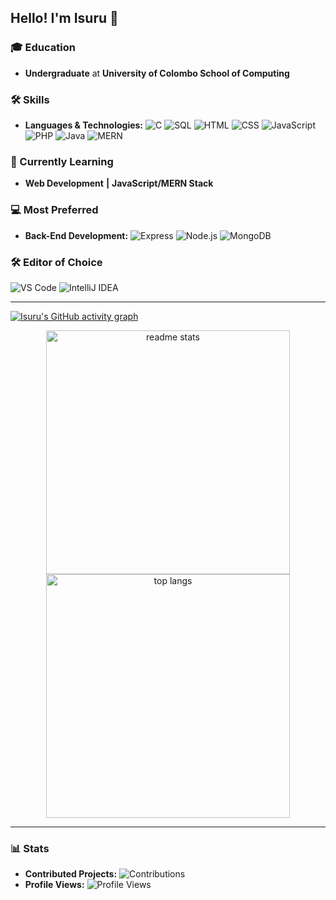 ## Hello! I'm Isuru 👋

### 🎓 Education
- **Undergraduate** at **University of Colombo School of Computing**

### 🛠 Skills
- **Languages & Technologies:** 
   ![C](https://img.shields.io/badge/-C-00599C?style=flat-square&logo=c)
   ![SQL](https://img.shields.io/badge/-SQL-4479A1?style=flat-square&logo=postgresql)
   ![HTML](https://img.shields.io/badge/-HTML-E34F26?style=flat-square&logo=html5)
   ![CSS](https://img.shields.io/badge/-CSS-1572B6?style=flat-square&logo=css3)
   ![JavaScript](https://img.shields.io/badge/-JavaScript-F7DF1E?style=flat-square&logo=javascript)
   ![PHP](https://img.shields.io/badge/-PHP-777BB4?style=flat-square&logo=php)
   ![Java](https://img.shields.io/badge/-Java-007396?style=flat-square&logo=java)
   ![MERN](https://img.shields.io/badge/-MERN-61DAFB?style=flat-square&logo=react)

### 🌱 Currently Learning
 - **Web Development** **|**
 **JavaScript/MERN Stack**

### 💻 Most Preferred
- **Back-End Development:** 
   ![Express](https://img.shields.io/badge/-Express-000000?style=flat-square&logo=express)
   ![Node.js](https://img.shields.io/badge/-Node.js-339933?style=flat-square&logo=node.js)
   ![MongoDB](https://img.shields.io/badge/-MongoDB-47A248?style=flat-square&logo=mongodb)

### 🛠 Editor of Choice
 ![VS Code](https://img.shields.io/badge/-VS%20Code-007ACC?style=flat-square&logo=visual-studio-code)
 ![IntelliJ IDEA](https://img.shields.io/badge/-IntelliJ%20IDEA-000000?style=flat-square&logo=intellij-idea)

---

[![Isuru's GitHub activity graph](https://github-readme-activity-graph.vercel.app/graph?username=isurunvn&theme=react-dark)](https://github.com/isurunvn/github-readme-activity-graph)

<div align="center">
<!--   <img src="https://github-readme-stats.vercel.app/api?username=isurunvn&show_icons=true&rank_icon=github&theme=transparent&hide=contribs,issues&count_private=true&hide_border=true" alt="Isuru's GitHub stats" /> -->
     <img width=390 src="https://github-readme-stats.vercel.app/api?username=isurunvn&count_private=true&show_icons=true&theme=react&rank_icon=github&border_radius=10" alt="readme stats" />

  <img width=390 src="https://github-readme-stats.vercel.app/api/top-langs/?username=NadunMN&hide=HTML&langs_count=8&layout=compact&theme=react&border_radius=10&size_weight=0.5&count_weight=0.5&exclude_repo=github-readme-stats" alt="top langs" />
</div>

---

### 📊 Stats
- **Contributed Projects:** ![Contributions](https://img.shields.io/badge/contributions-53-green?style=flat-square) <!-- Adjust manually or fetch via API -->
- **Profile Views:** ![Profile Views](https://komarev.com/ghpvc/?username=isurunvn&style=flat-square)
